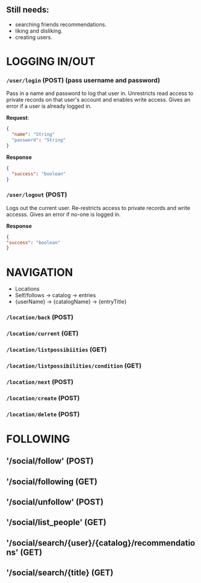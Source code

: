 
## Still needs:
- searching friends recommendations.
- liking and disliking.
- creating users.

# LOGGING IN/OUT
### `/user/login` (POST) (pass username and password)

Pass in a name and password to log that user in. Unrestricts read access to private records on that user's account and enables write access. Gives an error if a user is already logged in.

**Request**:

```json
{
  "name": "String"
  "password": "String"
}
```

**Response**
```json
{
  "success": "boolean"
}
```

### `/user/logout` (POST)
Logs out the current user. Re-restricts access to private records and write accesss. Gives an error if no-one is logged in.

**Response**
```json
{
"success": "boolean"
}
```

# NAVIGATION
  - Locations
  - Self/follows -> catalog -> entries 
  - {userName} -> {catalogName} -> {entryTitle}

### `/location/back` (POST)
### `/location/current` (GET)
### `/location/listpossibiities` (GET)
### `/location/listpossibilities/condition` (GET)
### `/location/next` (POST)
### `/location/create` (POST)
### `/location/delete` (POST)

# FOLLOWING
## '/social/follow' (POST)
## '/social/following (GET)
## '/social/unfollow' (POST)
## '/social/list_people' (GET)

## '/social/search/{user}/{catalog}/recommendations' (GET)
## '/social/search/{title} (GET)

